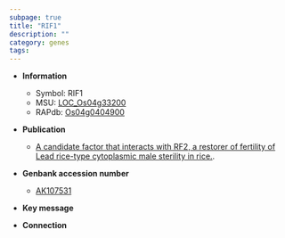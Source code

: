```yaml
---
subpage: true
title: "RIF1"
description: ""
category: genes
tags: 
---
```


* **Information**  
    + Symbol: RIF1  
    + MSU: [LOC_Os04g33200](http://rice.plantbiology.msu.edu/cgi-bin/ORF_infopage.cgi?orf=LOC_Os04g33200)  
    + RAPdb: [Os04g0404900](http://rapdb.dna.affrc.go.jp/viewer/gbrowse_details/irgsp1?name=Os04g0404900)  

* **Publication**  
    + [A candidate factor that interacts with RF2, a restorer of fertility of Lead rice-type cytoplasmic male sterility in rice.](N+Y).

* **Genbank accession number**  
    + [AK107531](http://www.ncbi.nlm.nih.gov/nuccore/AK107531)

* **Key message**  

* **Connection**  



